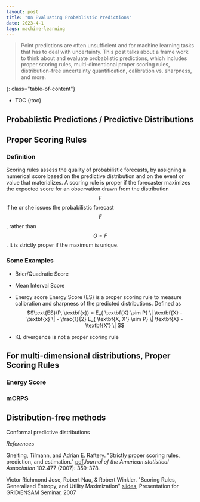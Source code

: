 ```yaml
---
layout: post
title: "On Evaluating Probablistic Predictions"
date: 2023-4-1
tags: machine-learning
---
```


> Point predictions are often unsufficient and for machine learning tasks that has to deal with uncertainty. This post talks about a frame work to think about and evaluate probablistic predictions, which includes proper scoring rules, multi-dimentional proper scoring rules, distribution-free uncertainty quantification, calibration vs. sharpness, and more.

<!--more-->

{: class="table-of-content"}
* TOC
{:toc}

## Probablistic Predictions / Predictive Distributions

## Proper Scoring Rules

### Definition
Scoring rules assess the quality of probabilistic forecasts, by assigning a numerical score based on the predictive distribution and on the event or value that materializes. A scoring rule is proper if the forecaster maximizes the expected score for an observation drawn from the distribution $$F$$ if he or she issues the probabilistic forecast $$F$$, rather than $$G = F$$. It is strictly proper if the maximum is unique. 


### Some Examples

- Brier/Quadratic Score

- Mean Interval Score

- Energy score 
Energy Score (ES) is a proper scoring rule to measure calibration and sharpness of the predicted distributions. Defined as $$\text{ES}(P, \textbf{x}) = E_{ \textbf{X} \sim P} \| \textbf{X} - \textbf{x} \| - \frac{1}{2} E_{ \textbf{X, X'} \sim P} \| \textbf{X} - \textbf{X'} \| $$

- KL divergence is not a proper scoring rule



## For multi-dimensional distributions, Proper Scoring Rules

### Energy Score


### mCRPS


## Distribution-free methods

Conformal predictive distributions 

_References_

Gneiting, Tilmann, and Adrian E. Raftery. "Strictly proper scoring rules, prediction, and estimation." [pdf](https://sites.stat.washington.edu/raftery/Research/PDF/Gneiting2007jasa.pdf)_Journal of the American statistical Association_ 102.477 (2007): 359-378.


Victor Richmond Jose, Robert Nau, & Robert Winkler. "Scoring Rules, Generalized Entropy, and Utility Maximization" [slides](https://people.duke.edu/~rnau/Nau_Scoring_Rules_Paris_seminar.pdf), Presentation for GRID/ENSAM Seminar, 2007


